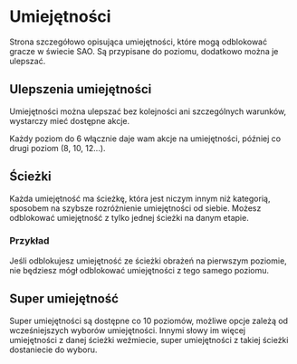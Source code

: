 # Umiejętności

Strona szczegółowo opisująca umiejętności, które mogą odblokować gracze w świecie SAO. Są przypisane do poziomu, dodatkowo można je ulepszać.

## Ulepszenia umiejętności

Umiejętności można ulepszać bez kolejności ani szczególnych warunków, wystarczy mieć dostępne akcje.

Każdy poziom do 6 włącznie daje wam akcje na umiejętności, później co drugi poziom (8, 10, 12...).

## Ścieżki

Każda umiejętność ma ścieżkę, która jest niczym innym niż kategorią, sposobem na szybsze rozróżnienie umiejętności od siebie. Możesz odblokować umiejętność z tylko jednej ścieżki na danym etapie.

### Przykład

Jeśli odblokujesz umiejętność ze ścieżki obrażeń na pierwszym poziomie, nie będziesz mógł odblokować umiejętności z tego samego poziomu.

## Super umiejętność

Super umiejętności są dostępne co 10 poziomów, możliwe opcje zależą od wcześniejszych wyborów umiejętności. Innymi słowy im więcej umiejętności z danej ścieżki weźmiecie, super umiejętności z takiej ścieżki dostaniecie do wyboru.
